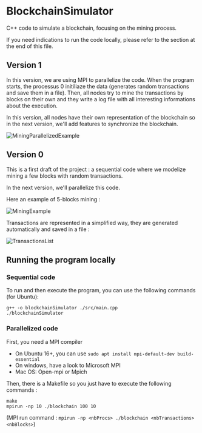 # BlockchainSimulator

C++ code to simulate a blockchain, focusing on the mining process.

If you need indications to run the code locally, please refer to the section at the end of this file.

## Version 1

In this version, we are using MPI to parallelize the code. When the program starts, the processus 0 initiliaze the data (generates random transactions and save them in a file). Then, all nodes try to mine the transactions by blocks on their own and they write a log file with all interesting informations about the execution.

In this version, all nodes have their own representation of the blockchain so in the next version, we'll add features to synchronize the blockchain.

![MiningParallelizedExample](../master/figures/MiningParallelizedExample.png)

## Version 0

This is a first draft of the project : a sequential code where we modelize mining a few blocks with random transactions.

In the next version, we'll parallelize this code.

Here an example of 5-blocks mining :

![MiningExample](../master/figures/MiningExample.png)

Transactions are represented in a simplified way, they are generated automatically and saved in a file :

![TransactionsList](../master/figures/TransactionsList.png)

## Running the program locally

### Sequential code

To run and then execute the program, you can use the following commands (for Ubuntu):

```
g++ -o blockchainSimulator ./src/main.cpp
./blockchainSimulator
```

### Parallelized code

First, you need a MPI compiler

* On Ubuntu 16+, you can use `sudo apt install mpi-default-dev build-essential`
* On windows, have a look to Microsoft MPI
* Mac OS: Open-mpi or Mpich

Then, there is a Makefile so you just have to execute the following commands :

```
make
mpirun -np 10 ./blockchain 100 10
```

(MPI run command : `mpirun -np <nbProcs> ./blockchain <nbTransactions> <nbBlocks>`)

